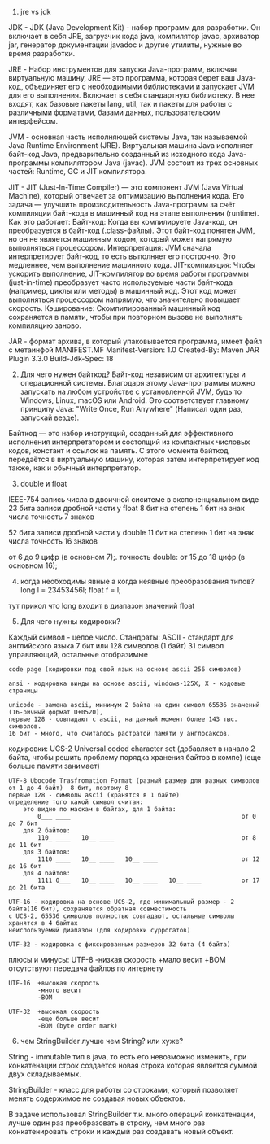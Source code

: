 1.  jre vs jdk

JDK - JDK (Java Development Kit) - набор программ для разработки. Он включает в себя JRE, загрузчик кода java, 
компилятор javac, архиватор jar, генератор документации javadoc и другие утилиты, нужные во время разработки.

JRE - Набор инструментов для запуска Java-программ, включая виртуальную машину,
JRE — это программа, которая берет ваш Java-код, объединяет его с необходимыми библиотеками и запускает JVM для его выполнения.
Включает в себя стандартную библиотеку. В нее входят, как базовые пакеты lang, util, 
так и пакеты для работы с различными форматами, базами данных, пользовательским интерфейсом.

JVM - основная часть исполняющей системы Java, так называемой Java Runtime Environment (JRE). Виртуальная машина Java 
исполняет байт-код Java, предварительно созданный из исходного кода Java-программы компилятором Java (javac).
JVM состоит из трех основных частей: Runtime, GC и JIT компилятора.

JIT - JIT (Just-In-Time Compiler) — это компонент JVM (Java Virtual Machine), который отвечает за оптимизацию выполнения кода. Его задача — улучшить производительность Java-программ за счёт компиляции байт-кода в машинный код на этапе выполнения (runtime).
Как это работает:
    Байт-код: Когда вы компилируете Java-код, он преобразуется в байт-код (.class-файлы). Этот байт-код понятен JVM, но он не является машинным кодом, который может напрямую выполняться процессором.
    Интерпретация: JVM сначала интерпретирует байт-код, то есть выполняет его построчно. Это медленнее, чем выполнение машинного кода.
    JIT-компиляция: Чтобы ускорить выполнение, JIT-компилятор во время работы программы (just-in-time) преобразует часто используемые части байт-кода (например, циклы или методы) в машинный код. Этот код может выполняться процессором напрямую, что значительно повышает скорость.
    Кэширование: Скомпилированный машинный код сохраняется в памяти, чтобы при повторном вызове не выполнять компиляцию заново.

JAR - формат архива, в который упаковывается программа, имеет файл с метаинфой MANIFEST.MF
Manifest-Version: 1.0
Created-By: Maven JAR Plugin 3.3.0
Build-Jdk-Spec: 18

2. Для чего нужен байткод?
Байт-код независим от архитектуры и операционной системы. Благодаря этому Java-программы можно запускать на любом устройстве с установленной JVM, будь то Windows, Linux, macOS или Android.
Это соответствует главному принципу Java: "Write Once, Run Anywhere" (Написал один раз, запускай везде).

Байткод — это набор инструкций, созданный для эффективного исполнения интерпретатором и состоящий из компактных
числовых кодов, констант и ссылок на память. С этого момента байткод передаётся в виртуальную машину, которая затем 
интерпретирует код также, как и обычный интерпретатор.

3. double и float 

IEEE-754 запись числа в двоичной сиситеме в экспоненциальном виде 
23 бита записи дробной части у float 
8 бит на степень
1 бит на знак числа
точность 7 знаков

52 бита записи дробной части у double
11 бит на степень
1 бит на знак числа
точность 16 знаков

от 6 до 9 цифр (в основном 7);. точность double: от 15 до 18 цифр (в основном 16);

4. когда необходимы явные а когда неявные преобразования типов?
   long l = 23453456l;
   float f = l;

тут прикол что long входит в диапазон значений float

5. Для чего нужны кодировки?

Каждый символ - целое число. 
Стандраты:
    ASCII - стандарт для английского языка 7 бит или 128 символов (1 байт)
    31 символ управляющий, остальные отобразимые

    code page (кодировки под свой язык на основе ascii 256 символов)
    
    ansi - кодировка винды на основе ascii, windows-125X, X - кодовые страницы

    unicode - замена ascii, минимум 2 байта на один символ 65536 значений (16-ричный формат U+0520),
    первые 128 - совпадают с ascii, на данный момент более 143 тыс. символов. 
    16 бит - много, что считалось растратой памяти у англосаксов. 

кодировки:
    UCS-2 Universal coded character set (добавляет в начало 2 байта, чтобы решить проблему порядка хранения байтов в компе)
    (еще больше памяти занимает)

    UTF-8 Ubocode Trasfromation Format (разный размер для разных символов от 1 до 4 байт)  8 бит, поэтому 8
    первые 128 - символы ascii (хранятся в 1 байте)
    определение того какой символ считан: 
        это видно по маскам в байтах, для 1 байта:
            0___ ____                                               от 0 до 7 бит 
        для 2 байтов:
            110_ ____   10__ ____                                   от 8 до 11 бит
        для 3 байтов:
            1110 ____   10__ ____   10__ ____                       от 12 до 16 бит 
        для 4 байтов:
            1111 0___   10__ ____   10__ ____   10__ ____           от 17 до 21 бита

    UTF-16 - кодировка на основе UCS-2, где минимальный размер - 2 байта(16 бит), сохраняется обратная совместимость 
    с UCS-2, 65536 символов полностью совпадают, остальные символы хранятся в 4 байтах
    неиспользуемый диапазон (для кодировки суррогатов)

    UTF-32 - кодировка с фиксированным размеров 32 бита (4 байта)


плюсы и минусы: 
    UTF-8   -низкая скорость 
            +мало весит
            +BOM отсутствуют
    передача файлов по интернету

    UTF-16  +высокая скорость
            -много весит
            -BOM

    UTF-32  +высокая скорость 
            -еще больше весит 
            -BOM (byte order mark)

6. чем StringBuilder лучше чем String? или хуже?

String - immutable тип в java, то есть его невозможно изменить, 
при конкатенации строк создается новая строка которая является суммой 
двух складываемых.

StringBuilder - класс для работы со строками, который позволяет менять содержимое 
не создавая новых объектов. 

В задаче использовал StringBuilder т.к. много операций конкатенации,
лучше один раз преобразовать в строку, чем много раз конкатенировать строки и 
каждый раз создавать новый объект.